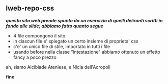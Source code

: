 ## lweb-repo-css

___questo sito web prende spunto da un esercizio di quelli deliranti scritti in fondo alle slide; abbiamo fatto quanto segue___

- 4 file compongono il sito 
- in ciascun file e' spiegato un certo insieme di proprieta' css
- c'e' un unico file di stile, importato in tutti i file
- usando before nella classe "intestazione" abbiamo ottenuto un effetto fancy a poco prezzo

ah, siamo Alcibiade Ateniese, e Nicia dell'Acropoli 

**fine**
